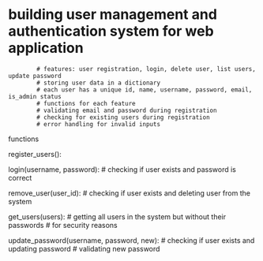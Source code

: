 # building user management and authentication system for web application
			# features: user registration, login, delete user, list users, update password
			# storing user data in a dictionary
			# each user has a unique id, name, username, password, email, is_admin status
			# functions for each feature
			# validating email and password during registration
			# checking for existing users during registration
			# error handling for invalid inputs



functions 

register_users():

login(username, password):
	# checking if user exists and password is correct 

remove_user(user_id):
	# checking if user exists and deleting user from the system
  
get_users(users):
	# getting all users in the system but without their passwords
	# for security reasons

  update_password(username, password, new):
	# checking if user exists and updating password
	# validating new password
